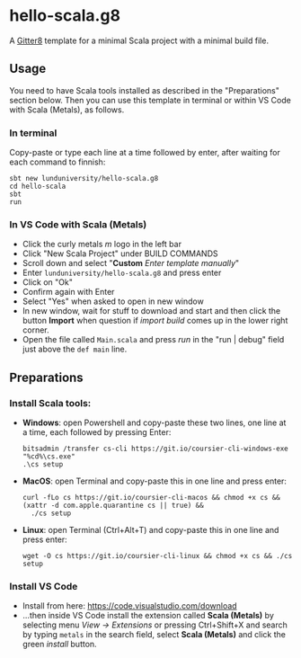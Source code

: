 # hello-scala.g8
A [Gitter8](http://www.foundweekends.org/giter8/index.html) template for a minimal Scala project with a minimal build file.

## Usage

You need to have Scala tools installed as described in the "Preparations" section below. Then you can use this template in terminal or within VS Code with Scala (Metals), as follows.

### In terminal
Copy-paste or type each line at a time followed by enter, after waiting for each command to finnish:
```
sbt new lunduniversity/hello-scala.g8
cd hello-scala
sbt
run
```

### In VS Code with Scala (Metals)

* Click the curly metals *m* logo in the left bar
* Click "New Scala Project" under BUILD COMMANDS
* Scroll down and select "**Custom** *Enter template manually*"
* Enter `lunduniversity/hello-scala.g8` and press enter 
* Click on "Ok"
* Confirm again with Enter
* Select "Yes" when asked to open in new window
* In new window, wait for stuff to download and start and then click the button **Import** when question if *import build* comes up in the lower right corner.
* Open the file called `Main.scala` and press *run* in the "run | debug" field just above the `def main` line. 


## Preparations

### Install Scala tools:
  * **Windows**: open Powershell and copy-paste these two lines, one line at a time, each followed by pressing Enter:
    ```
    bitsadmin /transfer cs-cli https://git.io/coursier-cli-windows-exe "%cd%\cs.exe"
    .\cs setup
    ``` 
  * **MacOS**: open Terminal and copy-paste this in one line and press enter:
    ```
    curl -fLo cs https://git.io/coursier-cli-macos && chmod +x cs && (xattr -d com.apple.quarantine cs || true) &&
      ./cs setup
    ```
  * **Linux**: open Terminal (Ctrl+Alt+T) and copy-paste this in one line and press enter:
    ```
    wget -O cs https://git.io/coursier-cli-linux && chmod +x cs && ./cs setup
    ```
### Install VS Code 
  * Install from here: https://code.visualstudio.com/download
  * ...then inside VS Code install the extension called **Scala (Metals)** by selecting menu *View -> Extensions* or pressing Ctrl+Shift+X and search by typing `metals` in the search field, select **Scala (Metals)** and click the green *install* button.